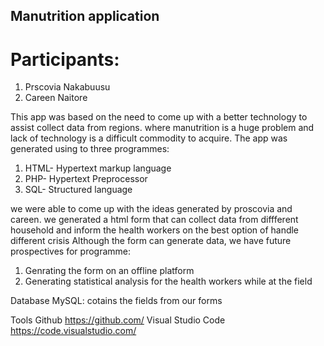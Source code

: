 ## Manutrition  application 

# Participants:
1. Prscovia Nakabuusu
2. Careen Naitore

This app was based on the need to come up with a better technology to assist collect data from regions. 
where  manutrition is a huge problem and lack of technology is a difficult commodity to acquire.
The app was generated using to three programmes:
1. HTML- Hypertext markup language
2. PHP-  Hypertext Preprocessor
3. SQL- Structured language

we were able to come up with the ideas generated by proscovia and careen. we generated a html form that can collect 
data from diffferent household and inform the health workers on the best option of handle different crisis
Although the form can generate data, we have future prospectives for programme:
1. Genrating the form on an offline platform 
2. Generating statistical analysis for the health workers while at the field 


Database
MySQL: cotains the fields from our forms 

Tools
Github https://github.com/
Visual Studio Code https://code.visualstudio.com/
